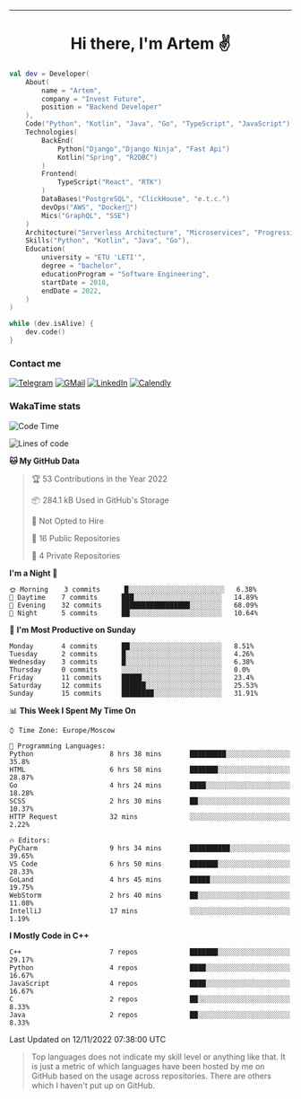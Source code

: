 
---
<h1 align="center">
Hi there, I'm Artem ✌️
</h1>

```kotlin
val dev = Developer(
    About(
        name = "Artem",
        company = "Invest Future",
        position = "Backend Developer"
    ),
    Code("Python", "Kotlin", "Java", "Go", "TypeScript", "JavaScript"),
    Technologies(
        BackEnd(
            Python("Django","Django Ninja", "Fast Api")
            Kotlin("Spring", "R2DBC")
        )
        Frontend(
            TypeScript("React", "RTK")
        )
        DataBases("PostgreSQL", "ClickHouse", "e.t.c.")
        devOps("AWS", "Docker🐳")
        Mics("GraphQL", "SSE")
    )
    Architecture("Serverless Architecture", "Microservices", "Progressive web applications", "Single page applications")
    Skills("Python", "Kotlin", "Java", "Go"),
    Education(
        university = "ETU 'LETI'",
        degree = "bachelor",
        educationProgram = "Software Engineering",
        startDate = 2018,
        endDate = 2022,
    )
)

while (dev.isAlive) {
    dev.code()
}
```

### Contact me

[![Telegram](https://img.shields.io/badge/Telegram-white?style=for-the-badge&logo=telegram&logoColor=29e9ea)](https://t.me/vlnd0)
[![GMail](https://img.shields.io/badge/Gmail-white?style=for-the-badge&logo=gmail&logoColor=d14836)](mailto:vlnd0@pm.me)
[![LinkedIn](https://img.shields.io/badge/linkedin%20-white.svg?&style=for-the-badge&logo=linkedin&logoColor=%230077B5)](https://www.linkedin.com/in/vlnd0/)
[![Calendly](https://img.shields.io/badge/calendly%20-white.svg?&style=for-the-badge&logo=googlecalendar&logoColor=%230077B5)](https://calendly.com/vlnd0/30min)


<!-- ### My GitHub stats 📈

<details>
  <summary>GitHub stats</summary>
  <p align="center">
    <img src="https://github-readme-stats.vercel.app/api?username=vlnd0&show_icons=true&theme=dark" />
  </p>
</details> -->

### WakaTime stats


<!--START_SECTION:waka-->
![Code Time](http://img.shields.io/badge/Code%20Time-706%20hrs%2054%20mins-blue)

![Lines of code](https://img.shields.io/badge/From%20Hello%20World%20I%27ve%20Written--204%20Thousand%20lines%20of%20code-blue)

**🐱 My GitHub Data** 

> 🏆 53 Contributions in the Year 2022
 > 
> 📦 284.1 kB Used in GitHub's Storage 
 > 
> 🚫 Not Opted to Hire
 > 
> 📜 16 Public Repositories 
 > 
> 🔑 4 Private Repositories  
 > 
**I'm a Night 🦉** 

```text
🌞 Morning    3 commits      █░░░░░░░░░░░░░░░░░░░░░░░░   6.38% 
🌆 Daytime    7 commits      ███░░░░░░░░░░░░░░░░░░░░░░   14.89% 
🌃 Evening    32 commits     █████████████████░░░░░░░░   68.09% 
🌙 Night      5 commits      ██░░░░░░░░░░░░░░░░░░░░░░░   10.64%

```
📅 **I'm Most Productive on Sunday** 

```text
Monday       4 commits      ██░░░░░░░░░░░░░░░░░░░░░░░   8.51% 
Tuesday      2 commits      █░░░░░░░░░░░░░░░░░░░░░░░░   4.26% 
Wednesday    3 commits      █░░░░░░░░░░░░░░░░░░░░░░░░   6.38% 
Thursday     0 commits      ░░░░░░░░░░░░░░░░░░░░░░░░░   0.0% 
Friday       11 commits     █████░░░░░░░░░░░░░░░░░░░░   23.4% 
Saturday     12 commits     ██████░░░░░░░░░░░░░░░░░░░   25.53% 
Sunday       15 commits     ████████░░░░░░░░░░░░░░░░░   31.91%

```


📊 **This Week I Spent My Time On** 

```text
⌚︎ Time Zone: Europe/Moscow

💬 Programming Languages: 
Python                   8 hrs 38 mins       █████████░░░░░░░░░░░░░░░░   35.8% 
HTML                     6 hrs 58 mins       ███████░░░░░░░░░░░░░░░░░░   28.87% 
Go                       4 hrs 24 mins       ████░░░░░░░░░░░░░░░░░░░░░   18.28% 
SCSS                     2 hrs 30 mins       ██░░░░░░░░░░░░░░░░░░░░░░░   10.37% 
HTTP Request             32 mins             ░░░░░░░░░░░░░░░░░░░░░░░░░   2.22%

🔥 Editors: 
PyCharm                  9 hrs 34 mins       ██████████░░░░░░░░░░░░░░░   39.65% 
VS Code                  6 hrs 50 mins       ███████░░░░░░░░░░░░░░░░░░   28.33% 
GoLand                   4 hrs 45 mins       █████░░░░░░░░░░░░░░░░░░░░   19.75% 
WebStorm                 2 hrs 40 mins       ██░░░░░░░░░░░░░░░░░░░░░░░   11.08% 
IntelliJ                 17 mins             ░░░░░░░░░░░░░░░░░░░░░░░░░   1.19%

```

**I Mostly Code in C++** 

```text
C++                      7 repos             ███████░░░░░░░░░░░░░░░░░░   29.17% 
Python                   4 repos             ████░░░░░░░░░░░░░░░░░░░░░   16.67% 
JavaScript               4 repos             ████░░░░░░░░░░░░░░░░░░░░░   16.67% 
C                        2 repos             ██░░░░░░░░░░░░░░░░░░░░░░░   8.33% 
Java                     2 repos             ██░░░░░░░░░░░░░░░░░░░░░░░   8.33%

```



 Last Updated on 12/11/2022 07:38:00 UTC
<!--END_SECTION:waka-->


> Top languages does not indicate my skill level or anything like that. It is just a metric of which languages have been hosted by me on GitHub based on the usage across repositories. There are others which I haven't put up on GitHub.
